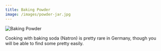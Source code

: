 ```yaml
---
title: Baking Powder
image: /images/powder-jar.jpg
---
```


![Baking Powder](/images/powder-jar.jpg)

Cooking with baking soda (Natron) is pretty rare in Germany, though you will be able to find some pretty easily.